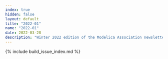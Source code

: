 ```yaml
---
index: true
hidden: false
layout: default
title: "2022-01"
name: "2022-01"
date: 2022-03-28
description: "Winter 2022 edition of the Modelica Association newsletter"
---
```


{% include build_issue_index.md %}
